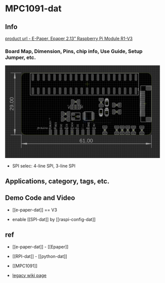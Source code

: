 
# MPC1091-dat

## Info

[product url - E-Paper, Epaper 2.13” Raspberry Pi Module R1-V3](https://www.electrodragon.com/product/e-paper-epaper-2-13-raspberry-pi-module/)

### Board Map, Dimension, Pins, chip info, Use Guide, Setup Jumper, etc.

![](2025-06-10-18-09-38.png)

- SPI selec: 4-line SPI, 3-line SPI 


## Applications, category, tags, etc. 

## Demo Code and Video

- [[e-paper-dat]] == V3

- enable [[SPI-dat]] by [[raspi-config-dat]]


## ref 

- [[e-paper-dat]] - [[Epaper]]

- [[RPI-dat]] - [[python-dat]]

- [[MPC1091]] 

- [legacy wiki page](https://www.electrodragon.com/w/E-paper)
